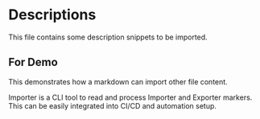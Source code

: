# Descriptions

This file contains some description snippets to be imported.

## For Demo

<!-- == export: for-demo / begin == -->
This demonstrates how a markdown can import other file content.

Importer is a CLI tool to read and process Importer and Exporter markers.  
This can be easily integrated into CI/CD and automation setup.
<!-- == export: for-demo / end == -->
